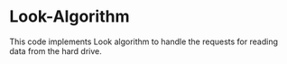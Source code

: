 # Look-Algorithm
This code implements Look algorithm to handle the requests for reading data from the hard drive.
